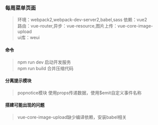 ### 每周菜单页面 
> 环境：webpack2,webpack-dev-server2,babel,sass
> 依赖：vue2   
> 路由：vue-router,异步：vue-resource,图片上传：vue-core-image-upload   
> ui库：weui
#### 命令
> npm run dev 启动开发服务  
> npm run build 合并压缩代码   
#### 分离提示模块
> popnotice模块
> 使用props传递数据，使用$emit自定义事件名称    
#### 搭建可能出现的问题   
> vue-core-image-upload缺少编译依赖，安装babel相关   